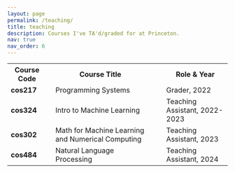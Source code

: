 ```yaml
---
layout: page
permalink: /teaching/
title: teaching
description: Courses I've TA'd/graded for at Princeton.
nav: true
nav_order: 6
---
```


<!-- For now, this page is assumed to be a static description of your courses. You can convert it to a collection similar to `_projects/` so that you can have a dedicated page for each course.

Organize your courses by years, topics, or universities, however you like! -->

<!-- ## Teaching Assistant Experience -->
<!--
| **cos217** | Programming Systems | Grader, 2022 |
| **cos324** | Intro to Machine Learning | Teaching Assistant, 2022-2023 |
| **cos302** | Math for Machine Learning and Numerical Computing | Teaching Assistant, 2023 |
| **cos484** | Natural Language Processing | Teaching Assistant, 2024 | -->
<table>
  <tr>
    <th style="padding-right: 20px;">Course Code</th>
    <th style="padding-right: 40px;">Course Title</th>
    <th>Role &amp; Year</th>
  </tr>
  <tr>
    <td style="padding-right: 20px;"><b>cos217</b></td>
    <td style="padding-right: 40px;">Programming Systems</td>
    <td>Grader, 2022</td>
  </tr>
  <tr>
    <td style="padding-right: 20px;"><b>cos324</b></td>
    <td style="padding-right: 40px;">Intro to Machine Learning</td>
    <td>Teaching Assistant, 2022-2023</td>
  </tr>
  <tr>
    <td style="padding-right: 20px;"><b>cos302</b></td>
    <td style="padding-right: 40px;">Math for Machine Learning and Numerical Computing</td>
    <td>Teaching Assistant, 2023</td>
  </tr>
  <tr>
    <td style="padding-right: 20px;"><b>cos484</b></td>
    <td style="padding-right: 40px;">Natural Language Processing</td>
    <td>Teaching Assistant, 2024</td>
  </tr>
</table>
